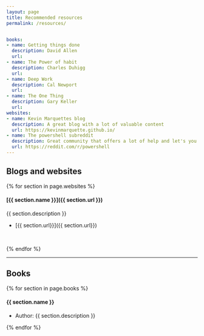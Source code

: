 ```yaml
---
layout: page
title: Recommended resources
permalink: /resources/


books:
- name: Getting things done
  description: David Allen
  url:
- name: The Power of habit
  description: Charles Duhigg
  url:
- name: Deep Work
  description: Cal Newport
  url:
- name: The One Thing
  description: Gary Keller
  url:
websites:
- name: Kevin Marquettes blog
  description: A great blog with a lot of valuable content      
  url: https://kevinmarquette.github.io/
- name: The powershell subreddit
  description: Great community that offers a lot of help and let's you stay on top of what's new in Powershell.
  url: https://reddit.com/r/powershell
---    
```


## Blogs and websites
{% for section in page.websites %}
#### [{{ section.name }}]({{ section.url }})

{{ section.description }} 
* [{{ section.url}}]({{ section.url}})

<br />

{% endfor %}

---

## Books
{% for section in page.books %}


#### {{ section.name }}

* Author: {{ section.description }}




{% endfor %}
